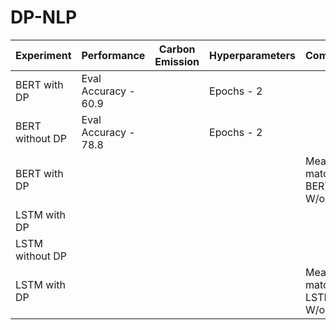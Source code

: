 # DP-NLP
| Experiment       | Performance          | Carbon Emission | Hyperparameters | Comments                     |   |   |   |
|------------------|----------------------|-----------------|-----------------|------------------------------|---|---|---|
| BERT with DP     | Eval Accuracy - 60.9 |                 | Epochs - 2      |                              |   |   |   |
| BERT without DP  | Eval Accuracy - 78.8 |                 | Epochs - 2      |                              |   |   |   |
| BERT with DP     |                      |                 |                 | Meant to match BERT W/out DP |   |   |   |
| LSTM with DP     |                      |                 |                 |                              |   |   |   |
| LSTM without DP  |                      |                 |                 |                              |   |   |   |
| LSTM with DP     |                      |                 |                 | Meant to match LSTM W/out DP |   |   |   |

	
	
